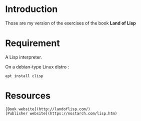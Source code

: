 # Introduction

Those are my version of the exercises of the book **Land of Lisp**

# Requirement

A Lisp interpreter.

On a debian-type Linux distro :

    apt install clisp

# Resources

    [Book website](http://landoflisp.com/)
    [Publisher website](https://nostarch.com/lisp.htm)
